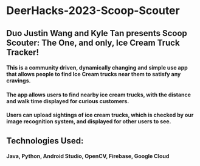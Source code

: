 # DeerHacks-2023-Scoop-Scouter
## Duo Justin Wang and Kyle Tan presents Scoop Scouter: The One, and only, Ice Cream Truck Tracker!

#### This is a community driven, dynamically changing and simple use app that allows people to find Ice Cream trucks near them to satisfy any cravings.
#### The app allows users to find nearby ice cream trucks, with the distance and walk time displayed for curious customers.
#### Users can upload sightings of ice cream trucks, which is checked by our image recognition system, and displayed for other users to see.



## Technologies Used:
#### Java, Python, Android Studio, OpenCV, Firebase, Google Cloud
